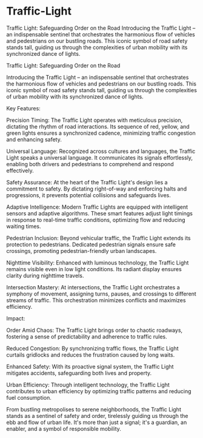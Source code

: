 # Traffic-Light
 Traffic Light: Safeguarding Order on the Road  Introducing the Traffic Light – an indispensable sentinel that orchestrates the harmonious flow of vehicles and pedestrians on our bustling roads. This iconic symbol of road safety stands tall, guiding us through the complexities of urban mobility with its synchronized dance of lights.


Traffic Light: Safeguarding Order on the Road

Introducing the Traffic Light – an indispensable sentinel that orchestrates the harmonious flow of vehicles and pedestrians on our bustling roads. This iconic symbol of road safety stands tall, guiding us through the complexities of urban mobility with its synchronized dance of lights.

Key Features:

Precision Timing: The Traffic Light operates with meticulous precision, dictating the rhythm of road interactions. Its sequence of red, yellow, and green lights ensures a synchronized cadence, minimizing traffic congestion and enhancing safety.

Universal Language: Recognized across cultures and languages, the Traffic Light speaks a universal language. It communicates its signals effortlessly, enabling both drivers and pedestrians to comprehend and respond effectively.

Safety Assurance: At the heart of the Traffic Light's design lies a commitment to safety. By dictating right-of-way and enforcing halts and progressions, it prevents potential collisions and safeguards lives.

Adaptive Intelligence: Modern Traffic Lights are equipped with intelligent sensors and adaptive algorithms. These smart features adjust light timings in response to real-time traffic conditions, optimizing flow and reducing waiting times.

Pedestrian Inclusion: Beyond vehicular traffic, the Traffic Light extends its protection to pedestrians. Dedicated pedestrian signals ensure safe crossings, promoting pedestrian-friendly urban landscapes.

Nighttime Visibility: Enhanced with luminous technology, the Traffic Light remains visible even in low light conditions. Its radiant display ensures clarity during nighttime travels.

Intersection Mastery: At intersections, the Traffic Light orchestrates a symphony of movement, assigning turns, pauses, and crossings to different streams of traffic. This orchestration minimizes conflicts and maximizes efficiency.

Impact:

Order Amid Chaos: The Traffic Light brings order to chaotic roadways, fostering a sense of predictability and adherence to traffic rules.

Reduced Congestion: By synchronizing traffic flows, the Traffic Light curtails gridlocks and reduces the frustration caused by long waits.

Enhanced Safety: With its proactive signal system, the Traffic Light mitigates accidents, safeguarding both lives and property.

Urban Efficiency: Through intelligent technology, the Traffic Light contributes to urban efficiency by optimizing traffic patterns and reducing fuel consumption.

From bustling metropolises to serene neighborhoods, the Traffic Light stands as a sentinel of safety and order, tirelessly guiding us through the ebb and flow of urban life. It's more than just a signal; it's a guardian, an enabler, and a symbol of responsible mobility.
